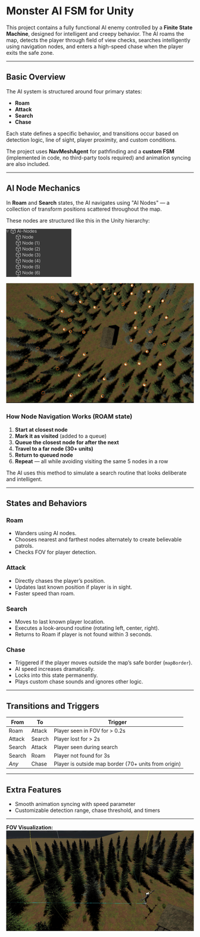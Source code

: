 # Monster AI FSM for Unity

This  project contains a fully functional AI enemy controlled by a **Finite State Machine**, designed for intelligent and creepy behavior. The AI roams the map, detects the player through field of view checks, searches intelligently using navigation nodes, and enters a high-speed chase when the player exits the safe zone.

---

## Basic Overview

The AI system is structured around four primary states:
- **Roam**
- **Attack**
- **Search**
- **Chase**

Each state defines a specific behavior, and transitions occur based on detection logic, line of sight, player proximity, and custom conditions.

The project uses **NavMeshAgent** for pathfinding and a **custom FSM** (implemented in code, no third-party tools required) and animation syncing are also included.

---

## AI Node Mechanics

In **Roam** and **Search** states, the AI navigates using "AI Nodes" — a collection of transform positions scattered throughout the map.

These nodes are structured like this in the Unity hierarchy:

![AI Nodes Hierarchy](ScreenshotsExamples/ai_nodes_hierarchy.jpg)

![AI Nodes Scene View](ScreenshotsExamples/ai_nodes_scene_view.jpg)

### How Node Navigation Works (ROAM state)

1. **Start at closest node**
2. **Mark it as visited** (added to a queue)
3. **Queue the closest node for after the next**
4. **Travel to a far node (30+ units)**
5. **Return to queued node**
6. **Repeat** — all while avoiding visiting the same 5 nodes in a row

The AI uses this method to simulate a search routine that looks deliberate and intelligent.

---

## States and Behaviors

### Roam
- Wanders using AI nodes.
- Chooses nearest and farthest nodes alternately to create believable patrols.
- Checks FOV for player detection.

### Attack
- Directly chases the player’s position.
- Updates last known position if player is in sight.
- Faster speed than roam.

### Search
- Moves to last known player location.
- Executes a look-around routine (rotating left, center, right).
- Returns to Roam if player is not found within 3 seconds.

### Chase
- Triggered if the player moves outside the map’s safe border (`mapBorder`).
- AI speed increases dramatically.
- Locks into this state permanently.
- Plays custom chase sounds and ignores other logic.

---

## Transitions and Triggers

| **From** | **To** | **Trigger** |
|----------|--------|-------------|
| Roam     | Attack | Player seen in FOV for > 0.2s |
| Attack   | Search | Player lost for > 2s |
| Search   | Attack | Player seen during search |
| Search   | Roam   | Player not found for 3s |
| *Any*    | Chase  | Player is outside map border (70+ units from origin) |

---

## Extra Features

- Smooth animation syncing with speed parameter
- Customizable detection range, chase threshold, and timers

---

**FOV Visualization:**
![FOV Debug View](ScreenshotsExamples/fov_debug_view.jpg)

